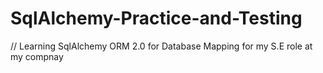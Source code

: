# SqlAlchemy-Practice-and-Testing
// Learning SqlAlchemy ORM 2.0 for Database Mapping for my S.E role at my compnay 
